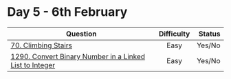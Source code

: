 # Day 5 - 6th February

| Question                                                                                                                                                                                              | Difficulty | Status |
| ----------------------------------------------------------------------------------------------------------------------------------------------------------------------------------------------------- | :--------: | -----: |
| [70. Climbing Stairs](https://leetcode.com/problems/climbing-stairs/ "70. Climbing Stairs")                                                                                                           |    Easy    | Yes/No |
| [1290. Convert Binary Number in a Linked List to Integer](https://leetcode.com/problems/convert-binary-number-in-a-linked-list-to-integer/ "1290. Convert Binary Number in a Linked List to Integer") |    Easy    | Yes/No |
